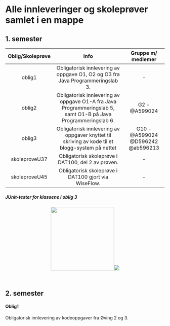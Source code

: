 # Alle innleveringer og skoleprøver samlet i en mappe

## 1. semester
| Oblig/Skoleprøve | Info | Gruppe m/ medlemer |
|:----------------:|:--------:|:------------------:|
|   oblig1  | Obligatorisk innlevering av oppgave O1, O2 og O3 fra Java Programmeringslab 3. | - |
|   oblig2  | Obligatorisk innlevering av oppgave O1-A fra Java Programmeringslab 5, samt O1-B på Java Programmeringslab 6. | G2 - @A599024 |
|   oblig3  | Obligatorisk innlevering av oppgaver knyttet til skriving av kode til et blogg-system på nettet | G10 - @A599024 @D596242 @ab596213 |
| skoleproveU37 | Obligatorisk skoleprøve i DAT100, del 2 av prøven. | - |
| skoleproveU45 | Obligatorisk skoleprøve i DAT100 gjort via WiseFlow. | - |
##### JUnit-tester for klassene i oblig 3
<p align="center">
	<img src="https://i.imgur.com/7bAFdtA.png" width="200"/><img src="https://i.imgur.com/ACckW1Y.png"/>
</p> <br>

## 2. semester
#### Oblig1
Obligatorisk innlevering av kodeoppgaver fra Øving 2 og 3.

